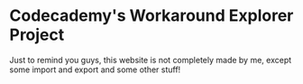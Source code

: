 # Codecademy's Workaround Explorer Project #

Just to remind you guys, this website is not completely made by me, except some import and export and some other stuff!